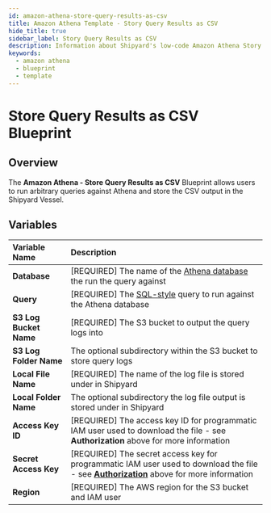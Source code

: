 ```yaml
---
id: amazon-athena-store-query-results-as-csv
title: Amazon Athena Template - Story Query Results as CSV
hide_title: true
sidebar_label: Story Query Results as CSV
description: Information about Shipyard's low-code Amazon Athena Story Query Results as CSV blueprint.
keywords:
  - amazon athena
  - blueprint
  - template
---
```


# Store Query Results as CSV Blueprint

## Overview

The **Amazon Athena - Store Query Results as CSV** Blueprint allows users to run arbitrary queries against Athena and store the CSV output in the Shipyard Vessel.

## Variables

| Variable Name | Description |
|:---|:---|
| **Database** | [REQUIRED] The name of the [Athena database](https://docs.aws.amazon.com/athena/latest/ug/understanding-tables-databases-and-the-data-catalog.html) the run the query against |
| **Query** | [REQUIRED] The [SQL-style](https://docs.aws.amazon.com/athena/latest/ug/ddl-sql-reference.html) query to run against the Athena database |
| **S3 Log Bucket Name** | [REQUIRED] The S3 bucket to output the query logs into |
| **S3 Log Folder Name** | The optional subdirectory within the S3 bucket to store query logs |
| **Local File Name** | [REQUIRED] The name of the log file is stored under in Shipyard |
| **Local Folder Name** | The optional subdirectory the log file output is stored under in Shipyard |
| **Access Key ID** | [REQUIRED] The access key ID for programmatic IAM user used to download the file - see **Authorization** above for more information |
| **Secret Access Key** | [REQUIRED] The secret access key for programmatic IAM user used to download the file - see [**Authorization**](#authorization) above for more information |
| **Region** | [REQUIRED] The AWS region for the S3 bucket and IAM user |

